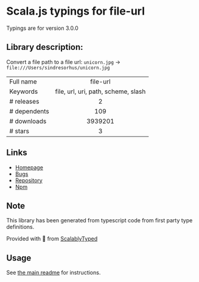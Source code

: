 
# Scala.js typings for file-url

Typings are for version 3.0.0

## Library description:
Convert a file path to a file url: `unicorn.jpg` → `file:///Users/sindresorhus/unicorn.jpg`

|                    |                 |
| ------------------ | :-------------: |
| Full name          | file-url |
| Keywords           | file, url, uri, path, scheme, slash |
| # releases         | 2 |
| # dependents       | 109 |
| # downloads        | 3939201 |
| # stars            | 3 |

## Links
- [Homepage](https://github.com/sindresorhus/file-url#readme)
- [Bugs](https://github.com/sindresorhus/file-url/issues)
- [Repository](https://github.com/sindresorhus/file-url)
- [Npm](https://www.npmjs.com/package/file-url)
    


## Note
This library has been generated from typescript code from first party type definitions.

Provided with :purple_heart: from [ScalablyTyped](https://github.com/oyvindberg/ScalablyTyped)

## Usage
See [the main readme](../../readme.md) for instructions.


